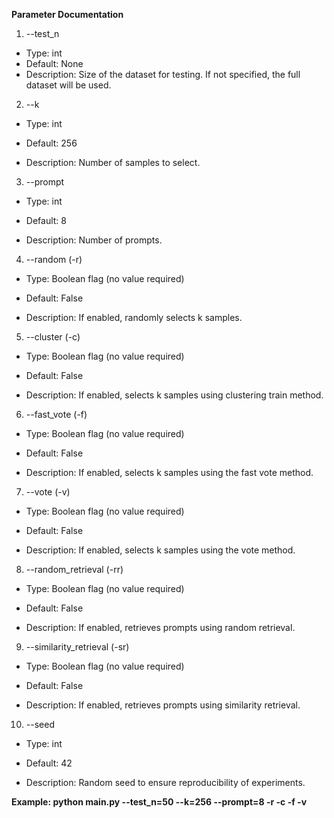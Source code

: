 **Parameter Documentation**

1. --test_n

- Type: int
- Default: None
- Description: Size of the dataset for testing. If not specified, the full dataset will be used.

2. --k

- Type: int

- Default: 256

- Description: Number of samples to select.

3. --prompt

- Type: int

- Default: 8

- Description: Number of prompts.

4. --random (-r)

- Type: Boolean flag (no value required)

- Default: False

- Description: If enabled, randomly selects k samples.

5. --cluster (-c)

- Type: Boolean flag (no value required)

- Default: False

- Description: If enabled, selects k samples using clustering train method.

6. --fast_vote (-f)

- Type: Boolean flag (no value required)

- Default: False

- Description: If enabled, selects k samples using the fast vote method.

7. --vote (-v)

- Type: Boolean flag (no value required)

- Default: False

- Description: If enabled, selects k samples using the vote method.

8. --random_retrieval (-rr)

- Type: Boolean flag (no value required)

- Default: False

- Description: If enabled, retrieves prompts using random retrieval.

9. --similarity_retrieval (-sr)

- Type: Boolean flag (no value required)

- Default: False

- Description: If enabled, retrieves prompts using similarity retrieval.

10. --seed

- Type: int

- Default: 42

- Description: Random seed to ensure reproducibility of experiments.

**Example: python main.py --test_n=50 --k=256 --prompt=8 -r -c -f -v**